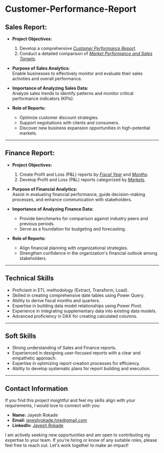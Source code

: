 # Customer-Performance-Report

## Sales Report:
- **Project Objectives:**
  1. Develop a comprehensive _[Customer Performance Report](https://github.com/Jayesh-Rokade/Customer-Performance-Report/blob/main/Customer%20Performance%20Report.pdf)_.
  2. Conduct a detailed comparison of _[Market Performance and Sales Targets](https://github.com/Jayesh-Rokade/Customer-Performance-Report/blob/main/Market%20Performance%20vs%20Target%20Report.pdf)_.

- **Purpose of Sales Analytics:**  
  Enable businesses to effectively monitor and evaluate their sales activities and overall performance.

- **Importance of Analyzing Sales Data:**  
  Analyze sales trends to identify patterns and monitor critical performance indicators (KPIs).

- **Role of Reports:**  
  - Optimize customer discount strategies.  
  - Support negotiations with clients and consumers.  
  - Discover new business expansion opportunities in high-potential markets.

---

## Finance Report:
- **Project Objectives:**
  1. Create Profit and Loss (P&L) reports by _[Fiscal Year](https://github.com/Jayesh-Rokade/Customer-Performance-Report/blob/main/P%26L%20Statement%20by%20Fiscal%20Year.pdf)_ and _[Months](https://github.com/Jayesh-Rokade/Customer-Performance-Report/blob/main/P%26L%20Statement%20by%20Months.pdf)_.
  2. Develop Profit and Loss (P&L) reports categorized by _[Markets](https://github.com/Jayesh-Rokade/Customer-Performance-Report/blob/main/P%26L%20Statement%20by%20Markets.pdf)_.

- **Purpose of Financial Analytics:**  
  Assist in evaluating financial performance, guide decision-making processes, and enhance communication with stakeholders.

- **Importance of Analyzing Finance Data:**  
  - Provide benchmarks for comparison against industry peers and previous periods.  
  - Serve as a foundation for budgeting and forecasting.

- **Role of Reports:**  
  - Align financial planning with organizational strategies.  
  - Strengthen confidence in the organization's financial outlook among stakeholders.

---

## Technical Skills
- Proficient in ETL methodology (Extract, Transform, Load).
- Skilled in creating comprehensive date tables using Power Query.
- Ability to derive fiscal months and quarters.
- Expertise in building data model relationships using Power Pivot.
- Experience in integrating supplementary data into existing data models.
- Advanced proficiency in DAX for creating calculated columns.

---

## Soft Skills
- Strong understanding of Sales and Finance reports.
- Experienced in designing user-focused reports with a clear and empathetic approach.
- Expertise in optimizing report creation processes for efficiency.
- Ability to develop systematic plans for report building and execution.

---

## Contact Information

If you find this project insightful and feel my skills align with your requirements, I would love to connect with you:

- **Name:** Jayesh Rokade  
- **Email:** [jayeshrokade.hire@gmail.com](jayeshrokade.hire@gmail.com)  
- **LinkedIn:** [Jayesh Rokade](https://in.linkedin.com/in/jayesh-rokade?original_referer=https%3A%2F%2Fwww.bing.com%2F)

I am actively seeking new opportunities and am open to contributing my expertise to your team. If you're hiring or know of any suitable roles, please feel free to reach out. Let's work together to make an impact!
